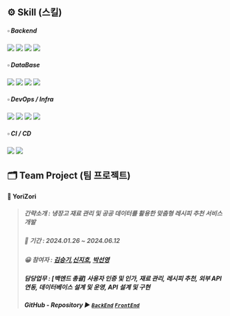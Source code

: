 ## ⚙️ Skill (스킬)

#####  ▫️ Backend

<img src="https://img.shields.io/badge/java-007396?style=for-the-badge&logo=java&logoColor=white"> <img src="https://img.shields.io/badge/spring-6DB33F?style=for-the-badge&logo=spring&logoColor=white">
<img src="https://img.shields.io/badge/springboot-6DB33F?style=for-the-badge&logo=springboot&logoColor=white">
<img src="https://img.shields.io/badge/springsecurity-6DB33F?style=for-the-badge&logo=springsecurity&logoColor=white">


#####  ▫️ DataBase

<img src="https://img.shields.io/badge/mysql-4479A1?style=for-the-badge&logo=mysql&logoColor=white"> <img src="https://img.shields.io/badge/mongoDB-47A248?style=for-the-badge&logo=MongoDB&logoColor=white">
<img src="https://img.shields.io/badge/redis-FF4438?style=for-the-badge&logo=redis&logoColor=white">
<img src="https://img.shields.io/badge/amazonrds-527FFF?style=for-the-badge&logo=amazonrds&logoColor=white">

#####  ▫️ DevOps / Infra

<img src="https://img.shields.io/badge/Amazon%20EC2-FF9900?style=for-the-badge&logo=Amazon%20EC2&logoColor=white"> <img src="https://img.shields.io/badge/Amazon%20S3-569A31?style=for-the-badge&logo=Amazon%20S3&logoColor=white">
<img src="https://img.shields.io/badge/Git-F05032?style=for-the-badge&logo=Git&logoColor=white">
<img src="https://img.shields.io/badge/docker-%230db7ed.svg?style=for-the-badge&logo=docker&logoColor=white"> 

#####  ▫️ CI / CD

<img src="https://img.shields.io/badge/githubactions-2088FF?style=for-the-badge&logo=githubactions&logoColor=white"> <img src="https://img.shields.io/badge/jenkins-D24939?style=for-the-badge&logo=jenkins&logoColor=white">



## 🗂️ Team Project (팀 프로젝트)

#### 📱 YoriZori
> 
> ##### 간략소개 : 냉장고 재료 관리 및 공공 데이터를 활용한 맞춤형 레시피 추천 서비스 개발
> 
> ##### 📆 기간 : 2024.01.26 ~ 2024.06.12
>
> ##### 😀 참여자 : <a href="https://github.com/seunggi99">김승기<a>,<a href="https://github.com/zzihoos">신지호<a>, <a href="https://github.com/psun0610">박선영<a>
>
> ##### 담당업무 : [백엔드 총괄] 사용자 인증 및 인가, 재료 관리, 레시피 추천, 외부 API 연동, 데이터베이스 설계 및 운영, API 설계 및 구현
>  
> ##### GitHub - Repository ▶  <a href="https://github.com/seunggi99/YoriZori">`BackEnd`<a> <a href="https://github.com/zzihoos/cookingcooking">`FrontEnd`<a>

